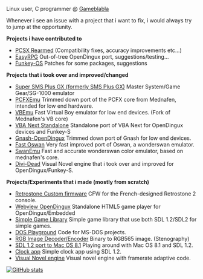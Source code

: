 Linux user, C programmer @ [Gameblabla](https://github.com/gameblabla)

Whenever i see an issue with a project that i want to fix, i would always try to jump at the opportunity.

**Projects i have contributed to**
* [PCSX Rearmed](https://github.com/notaz/pcsx_rearmed) (Compatibility fixes, accuracy improvements etc...)
* [EasyRPG](https://github.com/EasyRPG/Player) Out-of-tree OpenDingux port, suggestions/testing...
* [Funkey-OS](https://github.com/FunKey-Project/FunKey-OS) Patches for some packages, suggestions

**Projects that i took over and improved/changed**
* [Super SMS Plus GX (formerly SMS Plus GX)](https://github.com/gameblabla/sms_sdl) Master System/Game Gear/SG-1000 emulator
* [PCFXEmu](https://github.com/gameblabla/pcfxemu) Trimmed down port of the PCFX core from Mednafen, intended for low end hardware.
* [VBEmu](https://github.com/gameblabla/vbemu) Fast Virtual Boy emulator for low end devices. (Fork of Mednafen's VB core)
* [VBA Next Standalone](https://github.com/gameblabla/vba-next-portable) Standalone port of VBA Next for OpenDingux devices and Funkey-S
* [Gnash-OpenDingux](https://github.com/gameblabla/gnash-opendingux) Trimmed down port of Gnash for low end devices.
* [Fast Oswan](https://github.com/gameblabla/oswan) Very fast improved port of Oswan, a wonderswan emulator.
* [SwanEmu](https://github.com/gameblabla/swanemu) Fast and accurate wonderswan color emulator, based on mednafen's core.
* [Divi-Dead](https://github.com/gameblabla/divi-dead) Visual Novel engine that i took over and improved for OpenDingux/Funkey-S.

**Projects/Experiments that i made (mostly from scratch)**
* [Retrostone Custom firmware](https://github.com/gameblabla/retrostone2-buildroot) CFW for the French-designed Retrostone 2 console.
* [Webview OpenDingux](https://github.com/gameblabla/webview_opendingux) Standalone HTML5 game player for OpenDingux/Embedded
* [Simple Game Library](https://github.com/gameblabla/another_gameblabla_library) Simple game library that use both SDL 1.2/SDL2 for simple games.
* [DOS Playground](https://github.com/gameblabla/dosplayground) Code for MS-DOS projects.
* [RGB Image Decoder/Encoder](https://github.com/gameblabla/decoder_encoder_rgb) Binary to RGB565 image. (Stenography)
* [SDL 1.2 port to Mac OS 8.1](https://github.com/gameblabla/ClassicMacDev_SDL) Playing around with Mac OS 8.1 and SDL 1.2.
* [Clock app](https://github.com/gameblabla/clock_sdl_app) Simple clock app using SDL 1.2.
* [Visual Novel engine](https://github.com/gameblabla/visual_novel_engine) Visual novel engine with framerate adaptive code.


[![GitHub stats](https://github-readme-stats.vercel.app/api?username=gameblabla&show_icons=true&count_private=true)](https://github.com/anuraghazra/github-readme-stats)
